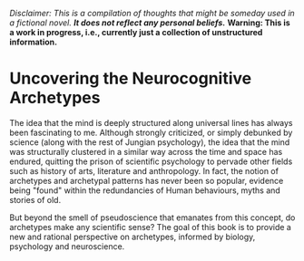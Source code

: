 *Disclaimer: This is a compilation of thoughts that might be someday used in a fictional novel. **It does not reflect any personal beliefs.***
**Warning: This is a work in progress, i.e., currently just a collection of unstructured information.**

# Uncovering the Neurocognitive Archetypes

The idea that the mind is deeply structured along universal lines has always been fascinating to me. Although strongly criticized, or simply debunked by science (along with the rest of Jungian psychology), the idea that the mind was structurally clustered in a similar way across the time and space has endured, quitting the prison of scientific psychology to pervade other fields such as history of arts, literature and anthropology. In fact, the notion of archetypes and archetypal patterns has never been so popular, evidence being "found" within the redundancies of Human behaviours, myths and stories of old.

But beyond the smell of pseudoscience that emanates from this concept, do archetypes make any scientific sense? The goal of this book is to provide a new and rational perspective on archetypes, informed by biology, psychology and neuroscience. 